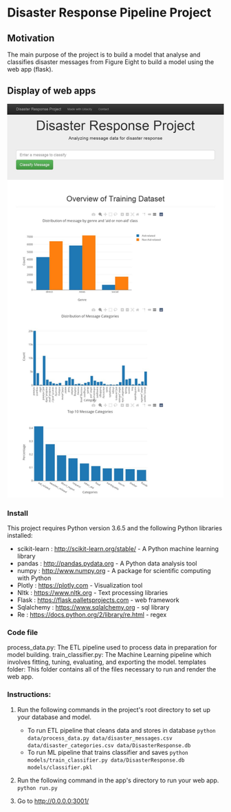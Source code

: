 # Disaster Response Pipeline Project

## Motivation
The main purpose of the project is to build a model that analyse and classifies disaster messages from Figure Eight to build a model using the web app (flask).

## Display of web apps

![](https://github.com/Andritjoe/Disaster-Response-Pipeline/blob/master/disaster-response-pipeline/Disasters%20(1).jpg)

### Install

This project requires Python version 3.6.5 and the following Python libraries installed:

- scikit-learn : http://scikit-learn.org/stable/ - A Python machine learning library
- pandas : http://pandas.pydata.org - A Python data analysis tool
- numpy : http://www.numpy.org - A package for scientific computing with Python
- Plotly : https://plotly.com - Visualization tool
- Nltk : https://www.nltk.org - Text processing libraries
- Flask : https://flask.palletsprojects.com - web framework
- Sqlalchemy : https://www.sqlalchemy.org - sql library
- Re : https://docs.python.org/2/library/re.html - regex


### Code file
process_data.py: The ETL pipeline used to process data in preparation for model building.
train_classifier.py: The Machine Learning pipeline which involves fitting, tuning, evaluating, and exporting the model.
templates folder: This folder contains all of the files necessary to run and render the web app.


### Instructions:
1. Run the following commands in the project's root directory to set up your database and model.

    - To run ETL pipeline that cleans data and stores in database
        `python data/process_data.py data/disaster_messages.csv data/disaster_categories.csv data/DisasterResponse.db`
    - To run ML pipeline that trains classifier and saves
        `python models/train_classifier.py data/DisasterResponse.db models/classifier.pkl`

2. Run the following command in the app's directory to run your web app.
    `python run.py`

3. Go to http://0.0.0.0:3001/
